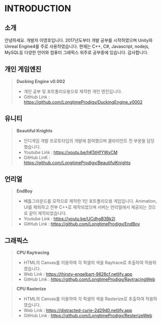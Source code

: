 # INTRODUCTION
## 소개
안녕하세요. 개발자 이영호입니다.
2017년도부터 개발 공부를 시작하였으며 Unity와 Unreal Engine4를 주로 사용하였습니다.
현재는 C++, C#, Javascript, nodejs, MySQL등 다양한 언어와 컴퓨터 그래픽스 위주로 공부중에 있습니다.
감사합니다.

## 개인 게임엔진
>**Ducking Engine v0.002**
>- 개인 공부 및 포트폴리오용으로 제작한 개인 엔진입니다.
>- GitHub Link  : https://github.com/LongtimeProdigy/DuckingEngine_v0002

## 유니티
>**Beautiful Knights**
>- 인디게임 개발 프로토타입의 개발에 참여했으며 클라이언트 전 부분을 담당했습니다.
>- Youtube Link : https://youtu.be/hK5tHfYWyCM
>- GitHub LinK  : https://github.com/LongtimeProdigy/BeautifulKnights
## 언리얼
>**EndBoy**
>- 배틀그라운드를 모작으로 제작한 1인 포트폴리오용 게임입니다. Animation, UI를 제외하고 전부 C++로 제작되었으며 서버는 언리얼에서 제공되는 것으로 같이 제작되었습니다. 
>- Youtube Link : https://youtu.be/UCdhgB3Bk2I
>- GitHub Link  : https://github.com/LongtimeProdigy/EndBoy
## 그래픽스
>**CPU Raytracing**
>- HTML의 Canvas를 이용하여 각 픽셀의 색을 Raytrace로 추출하여 적용하였습니다.
>- Web Link : https://thirsty-engelbart-9828cf.netlify.app
>- GitHub Link  : https://github.com/LongtimeProdigy/RaytracingWeb

>**CPU Rasterize**
>- HTML의 Canvas를 이용하여 각 픽셀의 색을 Rasterize로 추출하여 적용하였습니다.
>- Web Link : https://distracted-curie-2d29d0.netlify.app
>- GitHub Link  : https://github.com/LongtimeProdigy/ResterizeWeb
